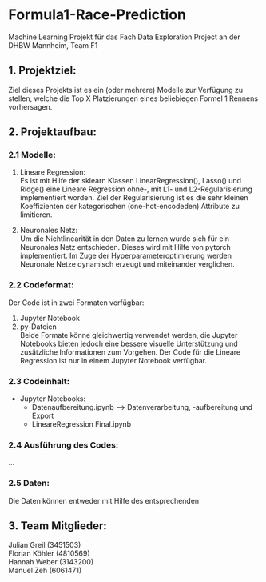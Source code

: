 # Formula1-Race-Prediction
Machine Learning Projekt für das Fach Data Exploration Project an der DHBW Mannheim, Team F1

## 1. Projektziel:
Ziel dieses Projekts ist es ein (oder mehrere) Modelle zur Verfügung zu stellen, welche die Top X Platzierungen eines beliebiegen Formel 1 Rennens vorhersagen. 

## 2. Projektaufbau:
### 2.1 Modelle:
1. Lineare Regression: <br>
Es ist mit Hilfe der sklearn Klassen LinearRegression(), Lasso() und Ridge() eine Lineare Regression ohne-, mit L1- und L2-Regularisierung implementiert worden. Ziel der Regularisierung ist es die sehr kleinen Koeffizienten der kategorischen (one-hot-encodeden) Attribute zu limitieren. 

2. Neuronales Netz: <br>
Um die Nichtlinearität in den Daten zu lernen wurde sich für ein Neuronales Netz entschieden. Dieses wird mit Hilfe von pytorch implementiert. Im Zuge der Hyperparameteroptimierung werden Neuronale Netze dynamisch erzeugt und miteinander verglichen.

### 2.2 Codeformat:
Der Code ist in zwei Formaten verfügbar:
1. Jupyter Notebook
2. py-Dateien
<br>Beide Formate könne gleichwertig verwendet werden, die Jupyter Notebooks bieten jedoch eine bessere visuelle Unterstützung und zusätzliche Informationen zum Vorgehen. Der Code für die Lineare Regression ist nur in einem Jupyter Notebook verfügbar.

### 2.3 Codeinhalt:

- Jupyter Notebooks:
  - Datenaufbereitung.ipynb --> Datenverarbeitung, -aufbereitung und Export
  - LineareRegression Final.ipynb

### 2.4 Ausführung des Codes:
...


### 2.5 Daten:
Die Daten können entweder mit Hilfe des entsprechenden 
## 3. Team Mitglieder:
Julian Greil (3451503) <br>
Florian Köhler (4810569) <br>
Hannah Weber (3143200) <br>
Manuel Zeh (6061471) 
